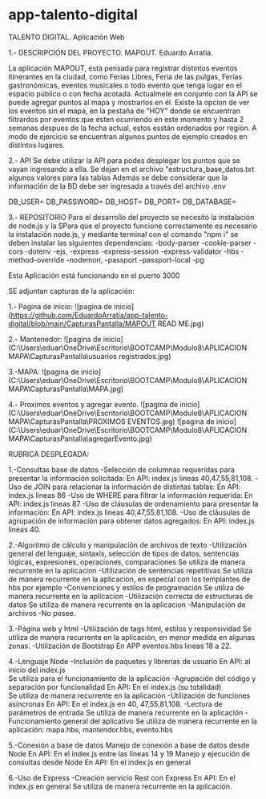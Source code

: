 # app-talento-digital
TALENTO DIGITAL. Aplicación Web

1.- DESCRIPCIÓN DEL PROYECTO.
MAPOUT.
Eduardo Arratia.

La aplicación MAPOUT, esta pensada para registrar distintos eventos itinerantes en la ciudad, como Ferias Libres, Feria de las pulgas, Ferias gastronómicas, eventos musicales o todo evento que tenga lugar en el espacio público o con fecha acotada.
Actualmete en conjunto con la API se puede agregar puntos al mapa y mostrarlos en él.
Existe la opcion de ver los eventos sin el mapa, en la pestaña de "HOY" donde se encuentran filtrardos por eventos que esten ocurriendo en este momento y hasta 2 semanas despues de la fecha actual, estos esstán ordenados por región.
A modo de ejercicio se encuentran algunos puntos de ejemplo creados en distintos lugares.


2.- API
Se debe utilizar la API para podes desplegar los puntos que se vayan ingresando a ella.
Se dejan en el archivo "estructura_base_datos.txt algunos valores para las tablas
Además se debe considerar que la información de la BD debe ser ingresada a través del archivo .env

DB_USER=
DB_PASSWORD=
DB_HOST=
DB_PORT=
DB_DATABASE=


3.- REPOSITORIO
Para el desarrollo del proyecto se necesitó la instalación de node.js y la
SPara que el proyecto funcione correctamente es necesario la instalación node.js, y mediante terminal con el comando "npm i" se deben instalar las siguientes dependencias:
-body-parser
-cookie-parser
-cors
-dotenv
-ejs,
-express
-express-session
-express-validator
-hbs
-method-override
-nodemon,
-passport
-passport-local
-pg

Esta Aplicación está funcionando en el puerto 3000

SE adjuntan capturas de la aplicación:

1.- Pagina de inicio:
![pagina de inicio](https://github.com/EduardoArratia/app-talento-digital/blob/main/CapturasPantalla/MAPOUT READ ME.jpg)

2.- Mantenedor:
![pagina de inicio](C:\Users\eduar\OneDrive\Escritorio\BOOTCAMP\Modulo8\APLICACION MAPA\CapturasPantalla\usuarios registrados.jpg)

3.-MAPA:
![pagina de inicio](C:\Users\eduar\OneDrive\Escritorio\BOOTCAMP\Modulo8\APLICACION MAPA\CapturasPantalla\MAPA.jpg)

4.- Proximos eventos y agregar evento.
![pagina de inicio](C:\Users\eduar\OneDrive\Escritorio\BOOTCAMP\Modulo8\APLICACION MAPA\CapturasPantalla\PROXIMOS EVENTOS.jpg)
![pagina de inicio](C:\Users\eduar\OneDrive\Escritorio\BOOTCAMP\Modulo8\APLICACION MAPA\CapturasPantalla\agregarEvento.jpg)



RUBRICA DESPLEGADA:


1.-Consultas base de datos
-Selección de columnas requeridas para presentar la información solicitada:
En API: index.js lineas 40,47,55,81,108.
-Uso de JOIN para relacionar la información de distintas tablas:
En API: index.js lineas 86
-Uso de WHERE para filtrar la información requerida:
En API: index.js lineas 87
-Uso de cláusulas de ordenamiento para presentar la información:
En API: index.js lineas 40,47,55,81,108.
-Uso de cláusulas de agrupación de información para obtener datos agregados:
En API: index.js lineas 40.


2.-Algoritmo de cálculo y manipulación de archivos de texto
-Utilización general del lenguaje, sintaxis, selección de tipos de datos, sentencias lógicas, expresiones, operaciones, comparaciones
Se utiliza de manera recurrente en la aplicacion
-Utilización de sentencias repetitivas
Se utiliza de manera recurrente en la aplicacion, en especial con los templantes de hbs por ejemplo
-Convenciones y estilos de programación
Se utiliza de manera recurrente en la aplicacion
-Utilización correcta de estructuras de datos
Se utiliza de manera recurrente en la aplicacion
-Manipulación de archivos
-No posee.

3.-Página web y html
-Utilización de tags html, estilos y responsividad
Se utiliza de manera recurrente en la aplicación, en menor medida en algunas zonas.
-Utilización de Bootstrap
En APP eventos.hbs lineas 18 a 22.

4.-Lenguaje Node
-Inclusión de paquetes y librerías de usuario
En API: al inicio del index.js  
Se utiliza para el funcionamiento de la aplicación
-Agrupación del código y separación por funcionalidad
En API: En el index.js (su totalidad)  
Se utiliza de manera recurrente en la aplicación
-Utilización de funciones asíncronas
En API: En el index.js en 40, 47,55,81,108. 
-Lectura de parámetros de entrada
Se utiliza de manera recurrente en la aplicación
-Funcionamiento general del aplicativo
Se utiliza de manera recurrente en la aplicación: mapa.hbs, mantendor.hbs, evento.hbs

5.-Conexión a base de datos
Manejo de conexión a base de datos desde Node
En API: En el index.js entre las líneas 14 y 19
Manejo y ejecución de consultas desde Node
En API: En el index.js en general

6.-Uso de Express
-Creación servicio Rest con Express
En API: En el index.js en general
Se utiliza de manera recurrente en la aplicación.

